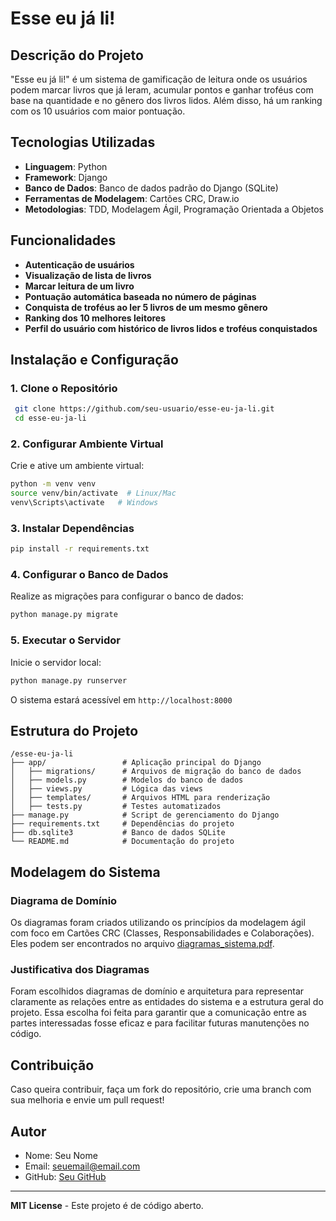 # Esse eu já li!

## Descrição do Projeto
"Esse eu já li!" é um sistema de gamificação de leitura onde os usuários podem marcar livros que já leram, acumular pontos e ganhar troféus com base na quantidade e no gênero dos livros lidos. Além disso, há um ranking com os 10 usuários com maior pontuação.

## Tecnologias Utilizadas
- **Linguagem**: Python
- **Framework**: Django
- **Banco de Dados**: Banco de dados padrão do Django (SQLite)
- **Ferramentas de Modelagem**: Cartões CRC, Draw.io
- **Metodologias**: TDD, Modelagem Ágil, Programação Orientada a Objetos

## Funcionalidades
- **Autenticação de usuários**
- **Visualização de lista de livros**
- **Marcar leitura de um livro**
- **Pontuação automática baseada no número de páginas**
- **Conquista de troféus ao ler 5 livros de um mesmo gênero**
- **Ranking dos 10 melhores leitores**
- **Perfil do usuário com histórico de livros lidos e troféus conquistados**

## Instalação e Configuração
### 1. Clone o Repositório
```bash
 git clone https://github.com/seu-usuario/esse-eu-ja-li.git
 cd esse-eu-ja-li
```
### 2. Configurar Ambiente Virtual
Crie e ative um ambiente virtual:
```bash
python -m venv venv
source venv/bin/activate  # Linux/Mac
venv\Scripts\activate   # Windows
```
### 3. Instalar Dependências
```bash
pip install -r requirements.txt
```

### 4. Configurar o Banco de Dados
Realize as migrações para configurar o banco de dados:
```bash
python manage.py migrate
```

### 5. Executar o Servidor
Inicie o servidor local:
```bash
python manage.py runserver
```
O sistema estará acessível em `http://localhost:8000`

## Estrutura do Projeto
```
/esse-eu-ja-li
├── app/                 # Aplicação principal do Django
│   ├── migrations/      # Arquivos de migração do banco de dados
│   ├── models.py        # Modelos do banco de dados
│   ├── views.py         # Lógica das views
│   ├── templates/       # Arquivos HTML para renderização
│   ├── tests.py         # Testes automatizados
├── manage.py            # Script de gerenciamento do Django
├── requirements.txt     # Dependências do projeto
├── db.sqlite3           # Banco de dados SQLite
└── README.md            # Documentação do projeto
```

## Modelagem do Sistema
### Diagrama de Domínio
Os diagramas foram criados utilizando os princípios da modelagem ágil com foco em Cartões CRC (Classes, Responsabilidades e Colaborações). Eles podem ser encontrados no arquivo [diagramas_sistema.pdf](./diagramas_sistema.pdf).

### Justificativa dos Diagramas
Foram escolhidos diagramas de domínio e arquitetura para representar claramente as relações entre as entidades do sistema e a estrutura geral do projeto. Essa escolha foi feita para garantir que a comunicação entre as partes interessadas fosse eficaz e para facilitar futuras manutenções no código.

## Contribuição
Caso queira contribuir, faça um fork do repositório, crie uma branch com sua melhoria e envie um pull request!

## Autor
- Nome: Seu Nome
- Email: seuemail@email.com
- GitHub: [Seu GitHub](https://github.com/seu-usuario)

---

**MIT License** - Este projeto é de código aberto.

